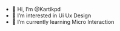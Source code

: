 - 👋 Hi, I’m @Kartikpd
- 👀 I’m interested in Ui Ux Design
- 🌱 I’m currently learning Micro Interaction


<!---
Kartikpd/Kartikpd is a ✨ special ✨ repository because its `README.md` (this file) appears on your GitHub profile.
You can click the Preview link to take a look at your changes.
--->
